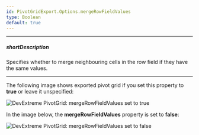 ```yaml
---
id: PivotGridExport.Options.mergeRowFieldValues
type: Boolean
default: true
---
```

---
##### shortDescription
Specifies whether to merge neighbouring cells in the row field if they have the same values.

---
The following image shows exported pivot grid if you set this property to **true** or leave it unspecified:

![DevExtreme PivotGrid: mergeRowFieldValues set to true](/images/UiWidgets/pivotgrid-merge-row-field-values-true.png)

In the image below, the **mergeRowFieldValues** property is set to **false**:

![DevExtreme PivotGrid: mergeRowFieldValues set to false](/images/UiWidgets/pivotgrid-merge-row-field-values-false.png)
